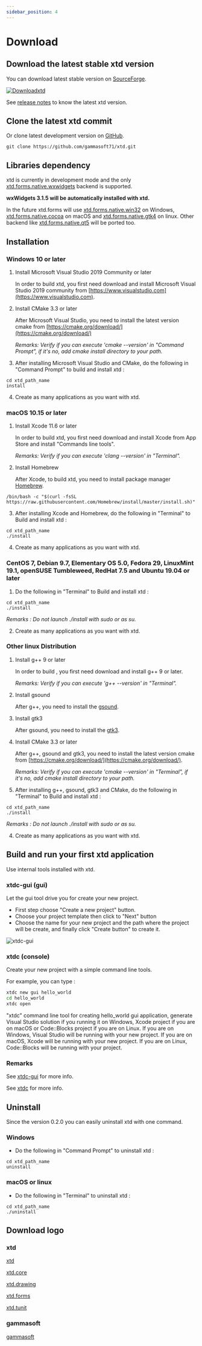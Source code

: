 ```yaml
---
sidebar_position: 4
---
```


# Download

## Download the latest stable xtd version

You can download latest stable version on [SourceForge](https://sourceforge.net/projects/xtdpro/).

[![Downloadxtd](https://a.fsdn.com/con/app/sf-download-button)](https://sourceforge.net/projects/xtdpro/files/latest/download)

See [release notes](/docs/documentation/release_notes.md) to know the latest xtd version.

## Clone the latest xtd commit

Or clone latest development version on [GitHub](https://github.com/gammasoft71/xtd).

```shell
git clone https://github.com/gammasoft71/xtd.git
```

## Libraries dependency

xtd is currently in development mode and the only [xtd.forms.native.wxwidgets](https://github.com/gammasoft71/xtd/tree/master/src/xtd.forms.native.wxwidgets/README.md) backend is supported.

**wxWidgets 3.1.5 will be automatically installed with xtd.**

In the future xtd.forms will use [xtd.forms.native.win32](https://github.com/gammasoft71/xtd/tree/master/src/xtd.forms.native.win32/README.md) on Windows, [xtd.forms.native.cocoa](https://github.com/gammasoft71/xtd/tree/master/src/xtd.forms.native.cocoa/README.md) on macOS and [xtd.forms.native.gtk4](https://github.com/gammasoft71/xtd/tree/master/src/xtd.forms.native.gtk4/README.md) on linux. Other backend like [xtd.forms.native.qt5](https://github.com/gammasoft71/xtd/tree/master/src/xtd.forms.native.qt5/README.md) will be ported too.

## Installation

### Windows 10 or later

1. Install Microsoft Visual Studio 2019 Community or later

   In order to build xtd, you first need download and install Microsoft Visual Studio 2019 community from [https://www.visualstudio.com](https://www.visualstudio.com).

2. Install CMake 3.3 or later

   After Microsoft Visual Studio, you need to install the latest version cmake from [https://cmake.org/download/](https://cmake.org/download/)

   _Remarks: Verify if you can execute 'cmake --version' in "Command Prompt", if it's no, add cmake install directory to your path._

3. After installing Microsoft Visual Studio and CMake, do the following in "Command Prompt" to build and install xtd :

```shell
cd xtd_path_name
install
```

4. Create as many applications as you want with xtd.

### macOS 10.15 or later

1. Install Xcode 11.6 or later

   In order to build xtd, you first need download and install Xcode from App Store and install "Commands line tools".

   _Remarks: Verify if you can execute 'clang --version' in "Terminal"._

2. Install Homebrew

   After Xcode, to build xtd, you need to install package manager [Homebrew](https://brew.sh).

```shell
/bin/bash -c "$(curl -fsSL https://raw.githubusercontent.com/Homebrew/install/master/install.sh)"
```

3. After installing Xcode and Homebrew, do the following in "Terminal" to Build and install xtd :

```shell
cd xtd_path_name
./install
```

4. Create as many applications as you want with xtd.

### CentOS 7, Debian 9.7, Elementary OS 5.0, Fedora 29, LinuxMint 19.1, openSUSE Tumbleweed, RedHat 7.5 and Ubuntu 19.04 or later

1. Do the following in "Terminal" to Build and install xtd :

```shell
cd xtd_path_name
./install
```

_Remarks : Do not launch ./install with sudo or as su._

2. Create as many applications as you want with xtd.

### Other linux Distribution

1. Install g++ 9 or later

   In order to build , you first need download and install g++ 9 or later.

   _Remarks: Verify if you can execute 'g++ --version' in "Terminal"._

2. Install gsound

   After g++, you need to install the [gsound](https://wiki.gnome.org/Projects/GSound).

3. Install gtk3

   After gsound, you need to install the [gtk3](https://www.gtk.org).

4. Install CMake 3.3 or later

   After g++, gsound and gtk3, you need to install the latest version cmake from [https://cmake.org/download/](https://cmake.org/download/).

   _Remarks: Verify if you can execute 'cmake --version' in "Terminal", if it's no, add cmake install directory to your path._

5. After installing g++, gsound, gtk3 and CMake, do the following in "Terminal" to Build and install xtd :

```shell
cd xtd_path_name
./install
```

_Remarks : Do not launch ./install with sudo or as su._

4. Create as many applications as you want with xtd.

## Build and run your first xtd application

Use internal tools installed with xtd.

### xtdc-gui (gui)

Let the gui tool drive you for create your new project.

- First step choose "Create a new project" button.
- Choose your project template then click to "Next" button
- Choose the name for your new project and the path where the project will be create, and finally click "Create button" to create it.

![xtdc-gui](/pictures/xtdc-gui.gif)

### xtdc (console)

Create your new project with a simple command line tools.

For example, you can type :

```bash
xtdc new gui hello_world
cd hello_world
xtdc open
```

"xtdc" command line tool for creating hello_world gui application, generate Visual Studio solution if you running it on Windows, Xcode project if you are on macOS or Code::Blocks project if you are on Linux. If you are on Windows, Visual Studio will be running with your new project. If you are on macOS, Xcode will be running with your new project. If you are on Linux, Code::Blocks will be running with your project.

### Remarks

See [xtdc-gui](#) for more info.

See [xtdc](#) for more info.

## Uninstall

Since the version 0.2.0 you can easily uninstall xtd with one command.

### Windows

- Do the following in "Command Prompt" to uninstall xtd :

```shell
cd xtd_path_name
uninstall
```

### macOS or linux

- Do the following in "Terminal" to uninstall xtd :

```shell
cd xtd_path_name
./uninstall
```

## Download logo

### xtd

[xtd](https://github.com/gammasoft71/xtd/blob/master/docs/pictures/logo/xtd.png)

[xtd.core](https://github.com/gammasoft71/xtd/blob/master/docs/pictures/logo/xtd.core.png)

[xtd.drawing](https://github.com/gammasoft71/xtd/blob/master/docs/pictures/logo/xtd.drawing.png)

[xtd.forms](https://github.com/gammasoft71/xtd/blob/master/docs/pictures/logo/xtd.forms.png)

[xtd.tunit](https://github.com/gammasoft71/xtd/blob/master/docs/pictures/logo/xtd.tunit.png)

### gammasoft

[gammasoft](https://github.com/gammasoft71/xtd/blob/master/docs/pictures/logo/gammasoft.png)
